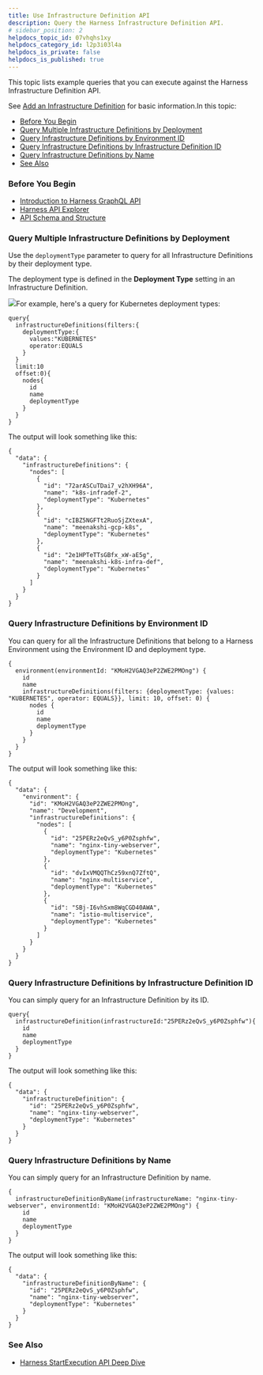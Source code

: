 ```yaml
---
title: Use Infrastructure Definition API
description: Query the Harness Infrastructure Definition API.
# sidebar_position: 2
helpdocs_topic_id: 07vhqhs1xy
helpdocs_category_id: l2p3i03l4a
helpdocs_is_private: false
helpdocs_is_published: true
---
```


This topic lists example queries that you can execute against the Harness Infrastructure Definition API.

See [Add an Infrastructure Definition](/article/v3l3wqovbe-infrastructure-definitions) for basic information.In this topic:

* [Before You Begin](https://docs.harness.io/article/07vhqhs1xy-use-infrastructure-definition-api#before_you_begin)
* [Query Multiple Infrastructure Definitions by Deployment](https://docs.harness.io/article/07vhqhs1xy-use-infrastructure-definition-api#query_multiple_infrastructure_definitions_by_deployment)
* [Query Infrastructure Definitions by Environment ID](https://docs.harness.io/article/07vhqhs1xy-use-infrastructure-definition-api#query_infrastructure_definitions_by_environment_id)
* [Query Infrastructure Definitions by Infrastructure Definition ID](https://docs.harness.io/article/07vhqhs1xy-use-infrastructure-definition-api#query_infrastructure_definitions_by_infrastructure_definition_id)
* [Query Infrastructure Definitions by Name](https://docs.harness.io/article/07vhqhs1xy-use-infrastructure-definition-api#query_infrastructure_definitions_by_name)
* [See Also](https://docs.harness.io/article/07vhqhs1xy-use-infrastructure-definition-api#see_also)

### Before You Begin

* [​Introduction to Harness GraphQL API](https://docs.harness.io/article/tm0w6rruqv-harness-api)
* [Harness API Explorer](https://docs.harness.io/article/2rmd5i0e0h-harness-api-explorer)
* [API Schema and Structure](https://docs.harness.io/article/kn8wsu80n4-api-schema-and-structure)

### Query Multiple Infrastructure Definitions by Deployment

Use the `deploymentType` parameter to query for all Infrastructure Definitions by their deployment type.

The deployment type is defined in the **Deployment Type** setting in an Infrastructure Definition.

![](https://files.helpdocs.io/kw8ldg1itf/articles/07vhqhs1xy/1616789736371/image.png)For example, here's a query for Kubernetes deployment types:


```
query{  
  infrastructureDefinitions(filters:{  
    deploymentType:{  
      values:"KUBERNETES"  
      operator:EQUALS  
    }  
  }  
  limit:10  
  offset:0){  
    nodes{  
      id  
      name  
      deploymentType  
    }  
  }  
}
```
The output will look something like this:


```
{  
  "data": {  
    "infrastructureDefinitions": {  
      "nodes": [  
        {  
          "id": "72arASCuTDai7_v2hXH96A",  
          "name": "k8s-infradef-2",  
          "deploymentType": "Kubernetes"  
        },  
        {  
          "id": "cIBZ5NGFTt2RuoSjZXtexA",  
          "name": "meenakshi-gcp-k8s",  
          "deploymentType": "Kubernetes"  
        },  
        {  
          "id": "2e1HPTeTTsGBfx_xW-aE5g",  
          "name": "meenakshi-k8s-infra-def",  
          "deploymentType": "Kubernetes"  
        }  
      ]  
    }  
  }  
}
```
### Query Infrastructure Definitions by Environment ID

You can query for all the Infrastructure Definitions that belong to a Harness Environment using the Environment ID and deployment type.


```
{  
  environment(environmentId: "KMoH2VGAQ3eP2ZWE2PMOng") {  
    id  
    name  
    infrastructureDefinitions(filters: {deploymentType: {values: "KUBERNETES", operator: EQUALS}}, limit: 10, offset: 0) {  
      nodes {  
        id  
        name  
        deploymentType  
      }  
    }  
  }  
}
```
The output will look something like this:


```
{  
  "data": {  
    "environment": {  
      "id": "KMoH2VGAQ3eP2ZWE2PMOng",  
      "name": "Development",  
      "infrastructureDefinitions": {  
        "nodes": [  
          {  
            "id": "25PERz2eQvS_y6P0Zsphfw",  
            "name": "nginx-tiny-webserver",  
            "deploymentType": "Kubernetes"  
          },  
          {  
            "id": "dvIxVMQQThCz59xnQ7ZftQ",  
            "name": "nginx-multiservice",  
            "deploymentType": "Kubernetes"  
          },  
          {  
            "id": "SBj-I6vhSxm8WqCGD40AWA",  
            "name": "istio-multiservice",  
            "deploymentType": "Kubernetes"  
          }  
        ]  
      }  
    }  
  }  
}
```
### Query Infrastructure Definitions by Infrastructure Definition ID

You can simply query for an Infrastructure Definition by its ID.


```
query{  
  infrastructureDefinition(infrastructureId:"25PERz2eQvS_y6P0Zsphfw"){  
    id  
    name  
    deploymentType  
  }  
}
```
The output will look something like this:


```
{  
  "data": {  
    "infrastructureDefinition": {  
      "id": "25PERz2eQvS_y6P0Zsphfw",  
      "name": "nginx-tiny-webserver",  
      "deploymentType": "Kubernetes"  
    }  
  }  
}
```
### Query Infrastructure Definitions by Name

You can simply query for an Infrastructure Definition by name.


```
{  
  infrastructureDefinitionByName(infrastructureName: "nginx-tiny-webserver", environmentId: "KMoH2VGAQ3eP2ZWE2PMOng") {  
    id  
    name  
    deploymentType  
  }  
}
```
The output will look something like this:


```
{  
  "data": {  
    "infrastructureDefinitionByName": {  
      "id": "25PERz2eQvS_y6P0Zsphfw",  
      "name": "nginx-tiny-webserver",  
      "deploymentType": "Kubernetes"  
    }  
  }  
}
```
### See Also

* [Harness StartExecution API Deep Dive](/article/ga3ccymwce-use-harness-start-execution-api)


